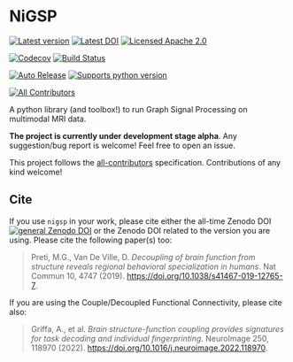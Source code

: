 NiGSP
=====

[![Latest version](https://img.shields.io/pypi/v/nigsp?style=flat&logo=pypi)](https://pypi.org/project/nigsp/)
[![Latest DOI](https://zenodo.org/badge/446805866.svg?style=flat&logo=zenodo&label=Latest_DOI)](https://zenodo.org/badge/latestdoi/446805866)
[![Licensed Apache 2.0](https://img.shields.io/github/license/MIPLabCH/nigsp?style=flat)](https://github.com/MIPLabCH/nigsp/blob/master/LICENSE)

[![Codecov](https://codecov.io/gh/MIPLabCH/nigsp/branch/master/graph/badge.svg?style=flat&logo=codecov)](https://codecov.io/gh/MIPLabCH/nigsp)
[![Build Status](https://circleci.com/gh/MIPLabCH/nigsp.svg?style=shield&logo=circleci)](https://circleci.com/gh/MIPLabCH/nigsp)
<!--[![See the documentation at: https://nigsp.readthedocs.io](https://readthedocs.org/projects/nigsp/badge/?version=latest)](https://nigsp.readthedocs.io/en/latest/?badge=latest) -->

[![Auto Release](https://img.shields.io/badge/release-auto.svg?colorA=888888&colorB=9B065A&label=auto)](https://github.com/intuit/auto)
[![Supports python version](https://img.shields.io/pypi/pyversions/nigsp?style=shield&logo=python)](https://pypi.org/project/nigsp/)

<!-- ALL-CONTRIBUTORS-BADGE:START - Do not remove or modify this section -->
[![All Contributors](https://img.shields.io/badge/all_contributors-1-orange.svg?style=flat)](#contributors)
<!-- ALL-CONTRIBUTORS-BADGE:END -->


A python library (and toolbox!) to run Graph Signal Processing on multimodal MRI data.

**The project is currently under development stage alpha**.
Any suggestion/bug report is welcome! Feel free to open an issue.

This project follows the [all-contributors](https://github.com/all-contributors/all-contributors) specification. Contributions of any kind welcome!

Cite
----

If you use `nigsp` in your work, please cite either the all-time Zenodo DOI [![general Zenodo DOI](https://zenodo.org/badge/110845855.svg)](https://zenodo.org/badge/latestdoi/110845855) or the Zenodo DOI related to the version you are using.
Please cite the following paper(s) too:
> Preti, M.G., Van De Ville, D. _Decoupling of brain function from structure reveals regional behavioral specialization in humans_. Nat Commun 10, 4747 (2019). https://doi.org/10.1038/s41467-019-12765-7.

If you are using the Couple/Decoupled Functional Connectivity, please cite also:
> Griffa, A., et al. _Brain structure-function coupling provides signatures for task decoding and individual fingerprinting_. NeuroImage 250, 118970 (2022). https://doi.org/10.1016/j.neuroimage.2022.118970.

